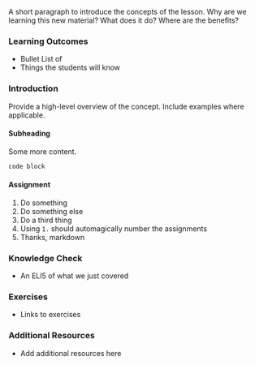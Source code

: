 A short paragraph to introduce the concepts of the lesson. Why are we learning this new material? What does it do? Where are the benefits?

### Learning Outcomes

* Bullet List of
* Things the students will know

### Introduction

Provide a high-level overview of the concept. Include examples where applicable.

#### Subheading

Some more content.

~~~python
code block
~~~

<div class="lesson-content__panel" markdown="1">

#### Assignment

1. Do something
1. Do something else
1. Do a third thing
1. Using `1.` should automagically number the assignments
1. Thanks, markdown

</div>

### Knowledge Check

* An ELI5 of what we just covered

### Exercises

* Links to exercises

### Additional Resources

* Add additional resources here